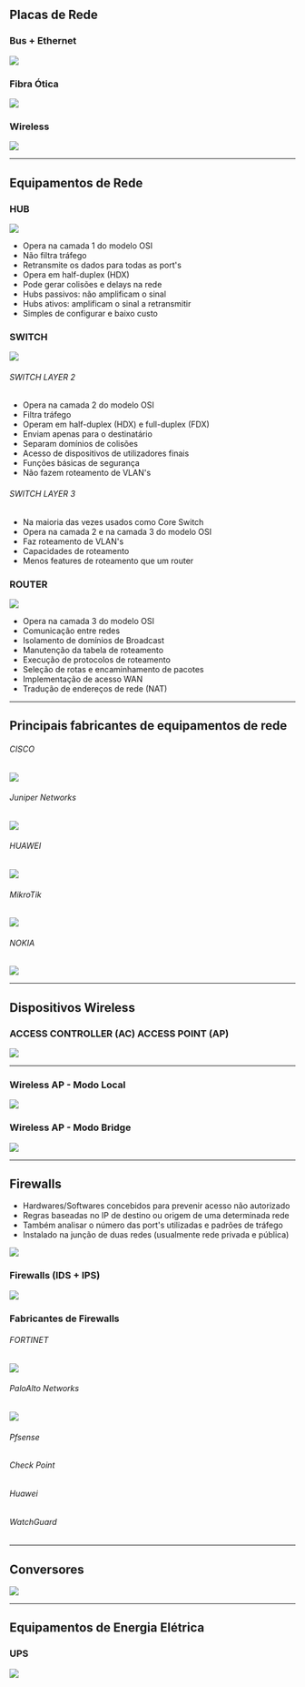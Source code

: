 ## Placas de Rede

### Bus + Ethernet

![](Imagens/BUS%20+%20ETHERNET.png)

### Fibra Ótica

![](Imagens/FIBRA.png)

### Wireless

![](Imagens/WIRELESS.png)

---
## Equipamentos de Rede

### HUB

![](Imagens/HUB.png)

- Opera na camada 1 do modelo OSI
- Não filtra tráfego
- Retransmite os dados para todas as port's
- Opera em half-duplex (HDX)
- Pode gerar colisões e delays na rede
- Hubs passivos: não amplificam o sinal
- Hubs ativos: amplificam o sinal a retransmitir
- Simples de configurar e baixo custo

### SWITCH

![](Imagens/SWITCH.png)

###### SWITCH LAYER 2
- Opera na camada 2 do modelo OSI
- Filtra tráfego
- Operam em half-duplex (HDX) e full-duplex (FDX)
- Enviam apenas para o destinatário 
- Separam domínios de colisões 
- Acesso de dispositivos de utilizadores finais
- Funções básicas de segurança
- Não fazem roteamento de VLAN's

###### SWITCH LAYER 3
- Na maioria das vezes usados como Core Switch
- Opera na camada 2 e na camada 3 do modelo OSI
- Faz roteamento de VLAN's
- Capacidades de roteamento
- Menos features de roteamento que um router

### ROUTER

![](Imagens/ROUTER.png)

- Opera na camada 3 do modelo OSI
- Comunicação entre redes
- Isolamento de domínios de Broadcast
- Manutenção da tabela de roteamento
- Execução de protocolos de roteamento
- Seleção de rotas e encaminhamento de pacotes
- Implementação de acesso WAN
- Tradução de endereços de rede (NAT)

---
## Principais fabricantes de equipamentos de rede

###### CISCO

![](Imagens/CISCO.png)


###### Juniper Networks

![](Imagens/JUNIPER.png)


###### HUAWEI

![](Imagens/HUAWEI.png)


###### MikroTik

![](Imagens/MIKROTIK.png)


###### NOKIA

![](Imagens/NOKIA.png)

---
## Dispositivos Wireless

### ACCESS CONTROLLER (AC)                                                 ACCESS POINT (AP)
![](Imagens/Dispositivos%20wireless.png)

---
### Wireless AP - Modo Local

![](Imagens/MODO%20LOCAL.png)

### Wireless AP - Modo Bridge

![](Imagens/MODO%20BRIDGE.png)

---
## Firewalls

- Hardwares/Softwares concebidos para prevenir acesso não autorizado
- Regras baseadas no IP de destino ou origem de uma determinada rede
- Também analisar o número das port's utilizadas e padrões de tráfego 
- Instalado na junção de duas redes (usualmente rede privada e pública)

![](Imagens/FIREWALL.png)

### Firewalls (IDS + IPS)

![](Imagens/FIREWALL%20IDS%20+%20IPS.png)

### Fabricantes de Firewalls

###### FORTINET
![](Imagens/FORTINET.png)

###### PaloAlto Networks
![](Imagens/PALOALTO.png)

###### Pfsense


###### Check Point

###### Huawei

###### WatchGuard

---
## Conversores

![](Imagens/Conversores.png)

---
## Equipamentos de Energia Elétrica

### UPS

![](Imagens/UPS.png)
